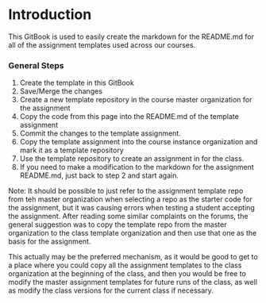 # Introduction

This GitBook is used to easily create the markdown for the README.md for all of the assignment templates used across our courses.

### General Steps

1. Create the template in this GitBook
2. Save/Merge the changes
3. Create a new template repository in the course master organization for the assignment
4. Copy the code from this page into the README.md of the template assignment
5. Commit the changes to the template assignment.
6. Copy the template assignment into the course instance organization and mark it as a template repository 
7. Use the template repository to create an assignment in for the class.
8. If you need to make a modification to the markdown for the assignment README.md, just back to step 2 and start again.

Note: It should be possible to just refer to the assignment template repo from teh master organization when selecting a repo as the starter code for the assignment, but it was causing errors when testing a student accepting the assignment. After reading some similar complaints on the forums, the general suggestion was to copy the template repo from the master organization to the class template organization and then use that one as the basis for the assignment. 

This actually may be the preferred mechanism, as it would be good to get to a place where you could copy all the assignment templates to the class organization at the beginning of the class, and then you would be free to modify the master assignment templates for future runs of the class, as well as modify the class versions for the current class if necessary.



